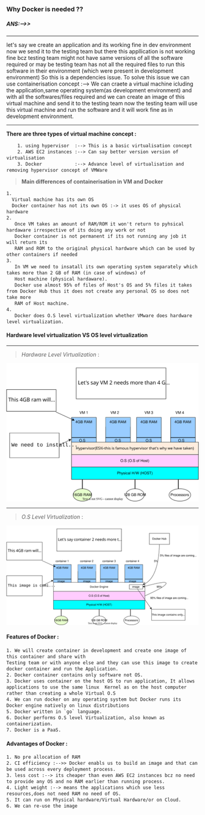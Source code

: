 ### Why Docker is needed ??
##### ANS:-->>
---
let's say we create an application and its working fine in dev environment now we send it to the testing team but there this appllication is not working fine bcz testing team might not have same versions of all the software required or may be testing team has not all the required files to run this software in their environment (which were present in development environment)
So this is a dependencies issue.
To solve this issue we can use containerisation concept :--> We can craete a virtual machine icluding the application,same operating system(as development environment) and with all the softwares/files required and we can create an image of this virtual machine and send it to the testing team now the testing team will use this virtual machine and run the software and it will work fine as in development environment.
***

**There are three types of virtual machine concept :**

        1. using hypervisor  :--> This is a basic virtualisation concept
        2. AWS EC2 instances :--> Can say better version version of virtualisation
        3. Docker            :--> Advance level of virtualisation and removing hypervisor concept of VMWare
> **Main differences of containerisation in VM and Docker**
   
    1. 
      Virtual machine has its own OS
      Docker container has not its own OS :-> it uses OS of physical hardware
    2. 
       Once VM takes an amount of RAM/ROM it won't return to pyhsical hardaware irrespective of its doing any work or not
       Docker container is not permanent if its not running any job it will return its 
       RAM and ROM to the original physical hardware which can be used by other containers if needed
    3. 
       In VM we need to insatall its own operating system separately which takes more than 2 GB of RAM (in case of windows) of 
       Host machine (physical hardaware).
       Docker use almost 95% of files of Host's OS and 5% files it takes from Docker Hub thus it does not create any personal OS so does not take more 
       RAM of Host machine.   
    4. 
       Docker does O.S level virtualization whether VMware does hardware level virtualization.  

#### Hardware level virtualization VS OS level virtualization
---
> *Hardware Level Virtualization* :

![Diagram to understand ](diagrams/Hardware_level_Virtualization.drawio.svg "Diagram to understand")


---
> *O.S Level Virtualization* :

![Diagram to understand ](diagrams/OS_level_Virtualization.drawio.svg "Diagram to understand")


#### Features of Docker :
  
    1. We will create container in development and create one image of this container and share with 
    Testing team or with anyone else and they can use this image to create docker container and run the Application.
    2. Docker container contains only software not OS.
    3. Docker uses container on the host OS to run application, It allows applications to use the same linux  Kernel as on the host computer rather than creating a whole Virtual O.S
    4. We can run docker on any operating system but Docker runs its Docker engine natively on linux distributions
    5. Docker written in `go` language.
    6. Docker performs O.S level Virtualization, also known as containerization.
    7. Docker is a PaaS. 
#### Advantages of Docker :
 
    1. No pre allocation of RAM
    2. CI efficiency :-->> Docker enabls us to build an image and that can be used across every deployment process.
    3. less cost :--> its cheaper than even AWS EC2 instances bcz no need to provide any OS and no RAM earlier than running process.
    4. Light weight :--> means the applications which use less resources,does not need RAM no need of OS. 
    5. It can run on Physical hardware/Virtual Hardware/or on Cloud.
    6. We can re-use the image
                                          